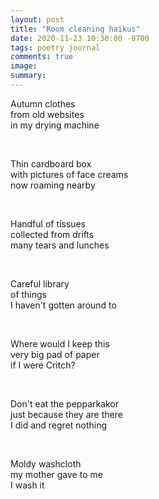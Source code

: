 ```yaml
---
layout: post
title: "Room cleaning haikus"
date: 2020-11-23 10:30:00 -0700
tags: poetry journal
comments: true
image:
summary:
---
```

Autumn clothes  
from old websites  
in my drying machine  

&nbsp;

Thin cardboard box  
with pictures of face creams  
now roaming nearby

&nbsp;

Handful of tissues  
collected from drifts  
many tears and lunches  

&nbsp;

Careful library  
of things  
I haven't gotten around to  

&nbsp;

Where would I keep this  
very big pad of paper  
if I were Critch?

&nbsp;

Don't eat the pepparkakor  
just because they are there  
I did and regret nothing

&nbsp;

Moldy washcloth  
my mother gave to me  
I wash it
